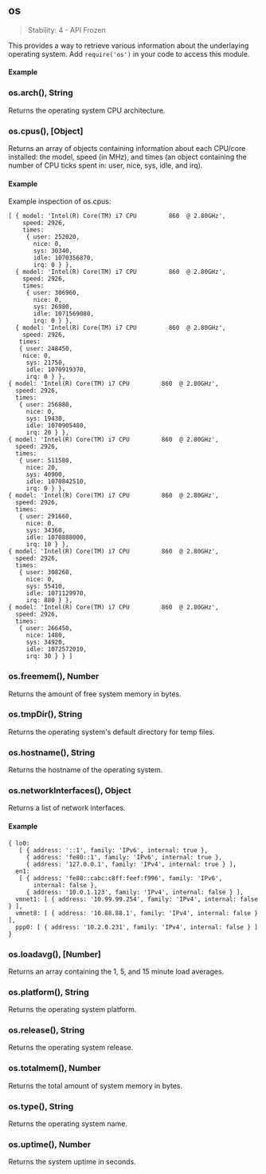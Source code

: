## os

> Stability: 4 - API Frozen

This provides a way to retrieve various information about the underlaying
operating system. Add `require('os')` in your code to access this module.

#### Example

<script src='http://snippets.nodemanual.org/github.com/mattpardee/nodemanual.org-examples/nodejs_ref_guide/os/os.js?linestart=3&lineend=0&showlines=false' defer='defer'></script>

  
### os.arch(), String

Returns the operating system CPU architecture.


### os.cpus(), [Object]

Returns an array of objects containing information about each CPU/core
installed: the model, speed (in MHz), and times (an object containing the number
of CPU ticks spent in: user, nice, sys, idle, and irq).

#### Example

Example inspection of os.cpus:

    [ { model: 'Intel(R) Core(TM) i7 CPU         860  @ 2.80GHz',
        speed: 2926,
        times:
         { user: 252020,
           nice: 0,
           sys: 30340,
           idle: 1070356870,
           irq: 0 } },
      { model: 'Intel(R) Core(TM) i7 CPU         860  @ 2.80GHz',
        speed: 2926,
        times:
         { user: 306960,
           nice: 0,
           sys: 26980,
           idle: 1071569080,
           irq: 0 } },
      { model: 'Intel(R) Core(TM) i7 CPU         860  @ 2.80GHz',
        speed: 2926,
       times:
       { user: 248450,
        nice: 0,
         sys: 21750,
         idle: 1070919370,
         irq: 0 } },
    { model: 'Intel(R) Core(TM) i7 CPU         860  @ 2.80GHz',
      speed: 2926,
      times:
       { user: 256880,
         nice: 0,
         sys: 19430,
         idle: 1070905480,
         irq: 20 } },
    { model: 'Intel(R) Core(TM) i7 CPU         860  @ 2.80GHz',
      speed: 2926,
      times:
       { user: 511580,
         nice: 20,
         sys: 40900,
         idle: 1070842510,
         irq: 0 } },
    { model: 'Intel(R) Core(TM) i7 CPU         860  @ 2.80GHz',
      speed: 2926,
      times:
       { user: 291660,
         nice: 0,
         sys: 34360,
         idle: 1070888000,
         irq: 10 } },
    { model: 'Intel(R) Core(TM) i7 CPU         860  @ 2.80GHz',
      speed: 2926,
      times:
       { user: 308260,
         nice: 0,
         sys: 55410,
         idle: 1071129970,
         irq: 880 } },
    { model: 'Intel(R) Core(TM) i7 CPU         860  @ 2.80GHz',
      speed: 2926,
      times:
       { user: 266450,
         nice: 1480,
         sys: 34920,
         idle: 1072572010,
         irq: 30 } } ]


           
### os.freemem(), Number


Returns the amount of free system memory in bytes.

###  os.tmpDir(), String

Returns the operating system's default directory for temp files.


### os.hostname(), String


Returns the hostname of the operating system.

 
### os.networkInterfaces(), Object


Returns a list of network interfaces.

#### Example

    { lo0: 
       [ { address: '::1', family: 'IPv6', internal: true },
         { address: 'fe80::1', family: 'IPv6', internal: true },
         { address: '127.0.0.1', family: 'IPv4', internal: true } ],
      en1: 
       [ { address: 'fe80::cabc:c8ff:feef:f996', family: 'IPv6',
           internal: false },
         { address: '10.0.1.123', family: 'IPv4', internal: false } ],
      vmnet1: [ { address: '10.99.99.254', family: 'IPv4', internal: false } ],
      vmnet8: [ { address: '10.88.88.1', family: 'IPv4', internal: false } ],
      ppp0: [ { address: '10.2.0.231', family: 'IPv4', internal: false } ] }


 


### os.loadavg(), [Number]


Returns an array containing the 1, 5, and 15 minute load averages.

 


### os.platform(), String

 
Returns the operating system platform.

 


### os.release(), String

 
Returns the operating system release.

 


### os.totalmem(), Number

Returns the total amount of system memory in bytes.

 


### os.type(), String

Returns the operating system name.

 


### os.uptime(), Number


Returns the system uptime in seconds.
 

